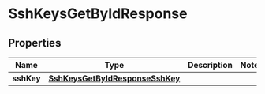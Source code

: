 

# SshKeysGetByIdResponse


## Properties

| Name | Type | Description | Notes |
|------------ | ------------- | ------------- | -------------|
|**sshKey** | [**SshKeysGetByIdResponseSshKey**](SshKeysGetByIdResponseSshKey.md) |  |  |



